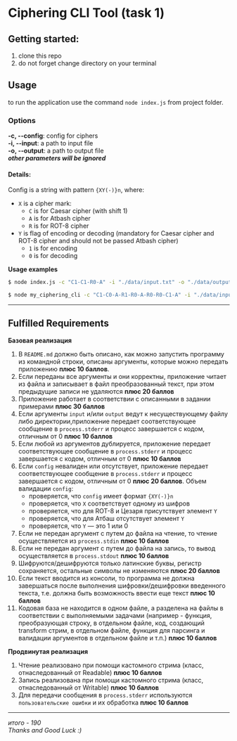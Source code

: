 # Ciphering CLI Tool (task 1)

## Getting started:
1. clone this repo
2. do not forget change directory on your terminal

## Usage
to run the application
use the command `node index.js` from project folder.

### Options
 **-c, --config**: config for ciphers  
 **-i, --input**: a path to input file  
 **-o, --output**: a path to output file  
 ***other parameters will be ignored***
 #### Details:
 Config is a string with pattern `{XY(-)}n`, where:
  * `X` is a cipher mark:
    * `C` is for Caesar cipher (with shift 1)
    * `A` is for Atbash cipher
    * `R` is for ROT-8 cipher
  * `Y` is flag of encoding or decoding (mandatory for Caesar cipher and ROT-8 cipher and should not be passed Atbash cipher)
    * `1` is for encoding
    * `0` is for decoding

**Usage examples**

```bash
$ node index.js -c "C1-C1-R0-A" -i "./data/input.txt" -o "./data/output.txt"
```
```bash
$ node my_ciphering_cli -c "C1-C0-A-R1-R0-A-R0-R0-C1-A" -i "./data/input.txt" -o "./data/output.txt"
```


___

## Fulfilled Requirements
**Базовая реализация**

1. В `README.md` должно быть описано, как можно запустить программу из командной строки, описаны аргументы, которые можно передать приложению **плюс 10 баллов**.
2. Если переданы все аргументы и они корректны, приложение читает из файла и записывает в файл преобразованный текст, при этом предыдущие записи не удаляются **плюс 20 баллов**
3. Приложение работает в соответствии с описанными в задании примерами **плюс 30 баллов**
4. Если аргументы `input` и/или `output` ведут к несуществующему файлу либо директории,приложение передает соответствующее сообщение в `process.stderr` и прoцесс завершается с кодом, отличным от 0 **плюс 10 баллов**
5. Если любой из аргументов дублируется, приложение передает соответствующее сообщение в `process.stderr` и прoцесс завершается с кодом, отличным от 0 **плюс 10 баллов**
6. Если `config` невалиден или отсутствует, приложение передает соответствующее сообщение в `process.stderr` и прoцесс завершается с кодом, отличным от 0 **плюс 20 баллов**.
Объем валидации `config`:
    * проверяется, что `config` имеет формат `{XY(-)}n`
    * проверяется, что `X` соответствует одному из шифров
    * проверяется, что для ROT-8 и Цезаря присутствует элемент `Y`
    * проверяется, что для Атбаш отсутствует элемент `Y`
    * проверяется, что `Y` — это 1 или 0
7. Если не передан аргумент с путем до файла на чтение, то чтение осуществляется из `process.stdin` **плюс 10 баллов**
8. Если не передан аргумент с путем до файла на запись, то вывод осуществляется в `process.stdout` **плюс 10 баллов**
9. Шифруются/дешифруются только латинские буквы, регистр сохраняется, остальные символы не изменяются **плюс 20 баллов**
10. Если текст вводится из консоли, то программа не должна завершаться после выполнения шифровки/дешифровки введенного текста, т.е. должна быть возможность ввести еще текст **плюс 10 баллов**
11. Кодовая база не находится в одном файле, а разделена на файлы в соответствии с выполняемыми задачами (например - функция, преобразующая строку, в отдельном файле, код, создающий transform стрим, в отдельном файле, функция для парсинга и валидации аргументов в отдельном файле и т.п.) **плюс 10 баллов**

**Продвинутая реализация**
1. Чтение реализовано при помощи кастомного стрима (класс, отнаследованный от Readable) **плюс 10 баллов**
2. Запись реализована при помощи кастомного стрима (класс, отнаследованный от Writable) **плюс 10 баллов**
3. Для передачи сообщения в `process.stderr` используются `пользовательские ошибки` и их обработка **плюс 10 баллов**  
___
*итого - 190*  
*Thanks and Good Luck :)*